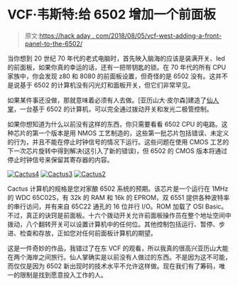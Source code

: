 # VCF·韦斯特:给 6502 增加一个前面板

> 原文:[https://hack aday . com/2018/08/05/vcf-west-adding-a-front-panel-to-the-6502/](https://hackaday.com/2018/08/05/vcf-west-adding-a-front-panel-to-the-6502/)

当你想到 20 世纪 70 年代的老式电脑时，首先映入脑海的应该是装满开关、led 的前面板，如果你真的幸运的话，还有一把带钥匙的锁。在 70 年代的所有 CPU 家族中，你会发现 z80 和 8080 的前面板设置，但奇怪的是 6502 没有。这并不是说基于 6502 的计算机没有闪光灯和面板开关，但它们非常罕见。

如果某件事还没做，那就意味着必须有人去做。[亚历山大·皮尔森]建造了[仙人掌](http://commodorez.com/cactus.html)，一台基于 6502 的计算机，可以完全通过拨动开关和发光二极管控制。

如果你想知道为什么以前没有这样的东西，你只需要看看 6502 CPU 的电路。这种芯片的第一个版本是用 NMOS 工艺制造的，这些第一批芯片包括错误、未定义的行为，并且不能在停止时钟信号的情况下运行。这些问题在使用 CMOS 工艺的下一次芯片旋转中得到解决(这引入了新的错误)，但 6502 的 CMOS 版本将通过停止时钟信号来保留其寄存器的内容。

 [![Cactus4](../Images/85c366bb1d7232d994f10ee9a333d903.png "Cactus4")](https://hackaday.com/2018/08/05/vcf-west-adding-a-front-panel-to-the-6502/cactus4/)  [![Cactus3](../Images/e4f71bd5e2132150fe3b7faec7b45da2.png "Cactus3")](https://hackaday.com/2018/08/05/vcf-west-adding-a-front-panel-to-the-6502/cactus3/)  [![Cactus2](../Images/1dbe78d887cc1ae7decdc56254f10653.png "Cactus2")](https://hackaday.com/2018/08/05/vcf-west-adding-a-front-panel-to-the-6502/cactus2/) 

Cactus 计算机的规格是您对家酿 6502 系统的预期。该芯片是一个运行在 1MHz 的 WDC 65C02S，有 32k 的 RAM 和 16k 的 EPROM，双 6551 提供各种波特率的串行访问，并有来自 65C22 通孔的 16 位并行 I/O。ROM 加载了 OSI Basic。不过，真正的诀窍是前面板。十六个拨动开关允许前面板操作员在整个地址空间中拨动，八个翻转开关可以设置计算机中的任何位。其他控制包括运行、暂停、步进、检查和存放，正如您对任何前面板计算机的期望。

这是一件奇妙的作品，我错过了在东 VCF 的观看，所以我真的很高兴亚历山大能在两个海岸之间旅行。仙人掌确实是以前没有人做过的东西。不是因为这不可能，而仅仅是因为 6502 新出现时的技术水平不允许这样做。现在我们有了筹码，唯一的限制是找到愿意投入工作的人。